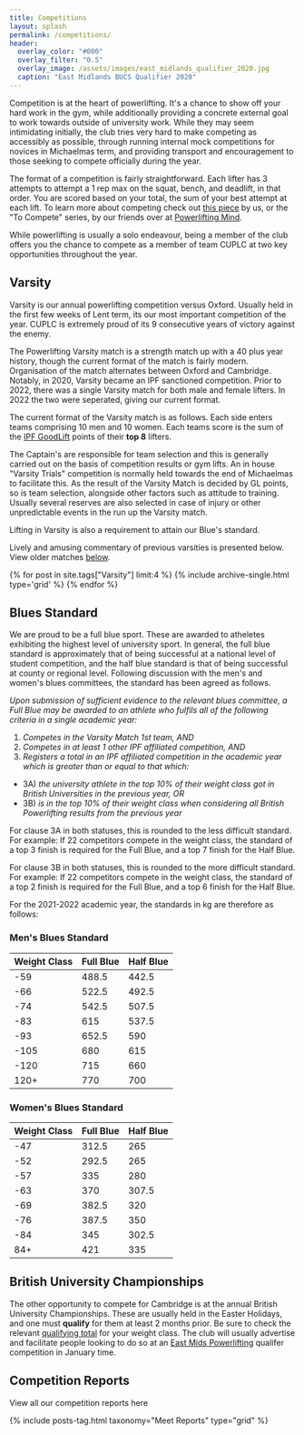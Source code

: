 ```yaml
---
title: Competitions
layout: splash
permalink: /competitions/
header:
  overlay_color: "#000"
  overlay_filter: "0.5"
  overlay_image: /assets/images/east_midlands_qualifier_2020.jpg
  caption: "East Midlands BUCS Qualifier 2020"
---
```


Competition is at the heart of powerlifting. It's a chance to show off your hard work in the gym, while additionally providing a concrete external goal to work towards outside of university work. While they may seem intimidating initially, the club tries very hard to make competing as accessibly as possible, through running internal mock competitions for novices in Michaelmas term, and providing transport and encouragement to those seeking to compete officially during the year.

The format of a competition is fairly straightforward. Each lifter has 3 attempts to attempt a 1 rep max on the squat, bench, and deadlift, in that order. You are scored based on your total, the sum of your best attempt at each lift. To learn more about competing check out [this piece]({{site.url}}{{site.baseurl}}/resources/competition-advice/) by us, or the "To Compete" series, by our friends over at [Powerlifting Mind](https://powerliftingmind.home.blog/).

While powerlifting is usually a solo endeavour, being a member of the club offers you the chance to compete as a member of team CUPLC at two key opportunities throughout the year.

## Varsity

Varsity is our annual powerlifting competition versus Oxford. Usually held in the first few weeks of Lent term, its our most important competition of the year. CUPLC is extremely proud of its 9 consecutive years of victory against the enemy.

The Powerlifting Varsity match is a strength match up with a 40 plus year history, though the current format of the match is fairly modern. Organisation of the match alternates between Oxford and Cambridge. Notably,  in 2020, Varsity became an IPF sanctioned competition. Prior to 2022, there was a single Varsity match for both male and female lifters. In 2022 the two were seperated, giving our current format.

The current format of the Varsity match is as follows. Each side enters teams comprising 10 men and 10 women. Each teams score is the sum of the [IPF GoodLift](https://www.ipfpointscalculator.com/) points of their **top 8** lifters.

The Captain's are responsible for team selection and this is generally carried out on the basis of competition results or gym lifts. An in house "Varsity Trials" competition is normally held towards the end of Michaelmas to facilitate this. As the result of the Varsity Match is decided by GL points, so is team selection, alongside other factors such as attitude to training. Usually several reserves are also selected in case of injury or other unpredictable events in the run up the Varsity match.

Lifting in Varsity is also a requirement to attain our Blue's standard.

Lively and amusing commentary of previous varsities is presented below. View older matches [below](#competition-reports).

<div class="entries-grid">
  {% for post in site.tags["Varsity"] limit:4 %}
    {% include archive-single.html type='grid' %}
  {% endfor %}
</div>

## Blues Standard

We are proud to be a full blue sport. These are awarded to atheletes exhibiting the highest level of university sport.  In general, the full blue standard is approximately that of being successful at a national level of student competition, and the half blue standard is that of being successful at county or regional level. Following discussion with the men's and women's blues committees, the standard has been agreed as follows.

_Upon submission of sufficient evidence to the relevant blues committee, a Full Blue may be awarded to an athlete who fulfils all of the following criteria in a single academic year:_
1. _Competes in the Varsity Match 1st team, AND_
2. _Competes in at least 1 other IPF affiliated competition, AND_
3. _Registers a total in an IPF affiliated competition in the academic year which is greater than or equal to that which:_
* 3A) _the university athlete in the top 10% of their weight class got in British Universities in the previous year, OR_
* 3B) _is in the top 10% of their weight class when considering all British Powerlifting results from the previous year_

For clause 3A in both statuses, this is rounded to the less difficult standard. For example: If 22 competitors compete in the weight class, the standard of a top 3 finish is required for the Full Blue, and a top 7 finish for the Half Blue.

For clause 3B in both statuses, this is rounded to the more difficult standard. For example: If 22 competitors compete in the weight class, the standard of a top 2 finish is required for the Full Blue, and a top 6 finish for the Half Blue.

For the 2021-2022 academic year, the standards in kg are therefore as follows:

### Men's Blues Standard

| Weight Class | Full Blue | Half Blue |
|--------------|-----------|-----------|
|          -59 |     488.5 |     442.5 |
|          -66 |     522.5 |     492.5 |
|          -74 |     542.5 |     507.5 |
|          -83 |       615 |     537.5 |
|          -93 |     652.5 |       590 |
|         -105 |       680 |       615 |
|         -120 |       715 |       660 |
|         120+ |       770 |       700 |

### Women's Blues Standard

| Weight Class | Full Blue | Half Blue |
|--------------|-----------|-----------|
|          -47 |     312.5 |       265 |
|          -52 |     292.5 |       265 |
|          -57 |       335 |       280 |
|          -63 |       370 |     307.5 |
|          -69 |     382.5 |       320 |
|          -76 |     387.5 |       350 |
|          -84 |       345 |     302.5 |
|          84+ |       421 |       335 |


## British University Championships

The other opportunity to compete for Cambridge is at the annual British University Championships. These are usually held in the Easter Holidays, and one must **qualify** for them at least 2 months prior. Be sure to check the relevant [qualifying total](https://www.britishpowerlifting.org/qualifying-totals) for your weight class.  The club will usually advertise and facilitate people looking to do so at an [East Mids Powerlifting](https://eastmidspowerlifting.co.uk/) qualifer competition in January time.

## Competition Reports

View all our competition reports here

<div class="entries-{{ grid }}">
  {% include posts-tag.html taxonomy="Meet Reports" type="grid"  %}
</div>
